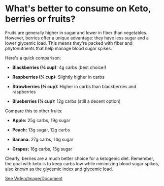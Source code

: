 # What's better to consume on Keto, berries or fruits?

Fruits are generally higher in sugar and lower in fiber than vegetables. However, berries offer a unique advantage: they have less sugar and a lower glycemic load. This means they're packed with fiber and phytonutrients that help manage blood sugar spikes.

Here's a quick comparison:

- **Blackberries (¾ cup):** 4g carbs (best choice!)

- **Raspberries (¾ cup):** Slightly higher in carbs

- **Strawberries (¾ cup):** Higher in carbs than blackberries and raspberries

- **Blueberries (¾ cup):** 12g carbs (still a decent option)

Compare this to other fruits:

- **Apple:** 25g carbs, 19g sugar

- **Peach:** 13g sugar, 12g carbs

- **Banana:** 27g carbs, 14g sugar

- **Grapes:** 16g carbs, 15g sugar

Clearly, berries are a much better choice for a ketogenic diet. Remember, the goal with keto is to keep carbs low while minimizing blood sugar spikes, also known as the glycemic index and glycemic load.

 [See Video/Image/Document](https://hls-player.drberg.com/asset?path=migrated-assets/berries-vsfruits-on-keto-drberg-on-glycemic-index-of-fruits)